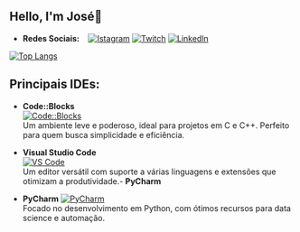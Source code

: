 ## Hello, I'm José🤗

- **Redes Sociais:**
&nbsp;&nbsp;&nbsp;[![Istagram](https://img.shields.io/badge/Instagram-E4405F?style=for-the-badge&logo=instagram&logoColor=pink)](https://www.instagram.com/joseafk88?igsh=MXc0dHpub211MmxiYg==)
[![Twitch](https://img.shields.io/badge/Twitch-9146FF?style=for-the-badge&logo=twitch&logoColor=white)](https://www.twitch.tv/yoaimo___)
[![Linkedln](https://img.shields.io/badge/LinkedIn-0077B5?style=for-the-badge&logo=linkedin&logoColor=white)](https://www.linkedin.com/in/jose-carlos-8766a2315?utm_source=share&utm_campaign=share_via&utm_content=profile&utm_medium=android_app)

[![Top Langs](https://github-readme-stats.vercel.app/api/top-langs/?username=jose33-afk&layout=donut)](https://github.com/anuraghazra/github-readme-stats)

## Principais IDEs:
- **Code::Blocks**  
  [![Code::Blocks](https://img.shields.io/badge/Code::Blocks-000000?style=for-the-badge&logo=cplusplus&logoColor=white)](http://www.codeblocks.org/)  
  Um ambiente leve e poderoso, ideal para projetos em C e C++. Perfeito para quem busca simplicidade e eficiência.

- **Visual Studio Code**  
  [![VS Code](https://img.shields.io/badge/Visual_Studio_Code-007ACC?style=for-the-badge&logo=visualstudiocode&logoColor=white)](https://code.visualstudio.com/)  
  Um editor versátil com suporte a várias linguagens e extensões que otimizam a produtividade.- **PyCharm**  

- **PyCharm**
   [![PyCharm](https://img.shields.io/badge/PyCharm-21D789?style=for-the-badge&logo=pycharm&logoColor=white)](https://www.jetbrains.com/pycharm/)  
  Focado no desenvolvimento em Python, com ótimos recursos para data science e automação.


